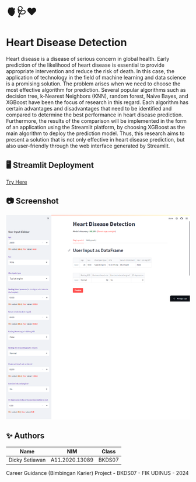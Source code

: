 # 🫀🩺❤️
# Heart Disease Detection
Heart disease is a disease of serious concern in global health. Early prediction of the likelihood of heart disease is essential to provide appropriate intervention and reduce the risk of death. In this case, the application of technology in the field of machine learning and data science is a promising solution. The problem arises when we need to choose the most effective algorithm for prediction. Several popular algorithms such as decision tree, k-Nearest Neighbors (KNN), random forest, Naive Bayes, and XGBoost have been the focus of research in this regard. Each algorithm has certain advantages and disadvantages that need to be identified and compared to determine the best performance in heart disease prediction. Furthermore, the results of the comparison will be implemented in the form of an application using the Streamlit platform, by choosing XGBoost as the main algorithm to deploy the prediction model. Thus, this research aims to present a solution that is not only effective in heart disease prediction, but also user-friendly through the web interface generated by Streamlit.

## 🖥️ Streamlit Deployment

[Try Here](https://heart-disease-detection-a11202013089.streamlit.app/)

## 📷 Screenshot
![Streamlit Screenshoot](/screenshoot.png)

## ✨ Authors

|         Name         |         NIM        |    Class    |
| -------------------- | ------------------ | ----------- |
| Dicky Setiawan       | A11.2020.13089     | BKDS07      |

Career Guidance (Bimbingan Karier) Project - BKDS07 - FIK UDINUS - 2024
